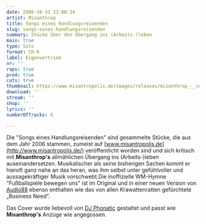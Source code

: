 ```yaml
---
date: 2006-10-31 23:00:24
artist: Misanthrop
title: Songs eines Handlungsreisenden
slug: songs-eines-handlungsreisenden
summary: Stücke über den Übergang ins (Arbeits-)leben
main: true
type: Solo
format: CD-R
label: Eigenvertrieb
nr: ''
raps: true
prod: true
cuts: true
thumbnail: https://www.misantropolis.de/images/releases/misanthrop_-_songs_eines_handlungsreisenden1.gif
download: ''
stream: ''
shop: ''
lyrics: ''
numberOfTracks: 6

---
```


Die "Songs eines Handlungsreisenden" sind gesammelte Stücke, die aus dem Jahr 2006 stammen, zumeist auf [www.misantropolis.de](http://www.misantropolis.de/) veröffentlicht worden sind und sich kritisch mit **Misanthrop's** allmählichen Übergang ins (Arbeits-)leben auseinandersetzen. Musikalischer als seine bisherigen Sachen kommt er hieroft ganz nahe an das heran, was ihm selbst unter gefühlvoller und aussagekräftiger Musik vorschwebt.Die inoffizielle WM-Hymne "Fußballspiele bewegen uns" ist im Original und in einer neuen Version von [Audio88](http://www.audio88.de) ebenso enthalten wie das von allen Krawattenratten gefürchtete „Business Need”.

Das Cover wurde liebevoll von [DJ Phonatic](http://www.myspace.com/phoneeziac) gestaltet und passt wie **Misanthrop's** Anzüge wie angegossen.
